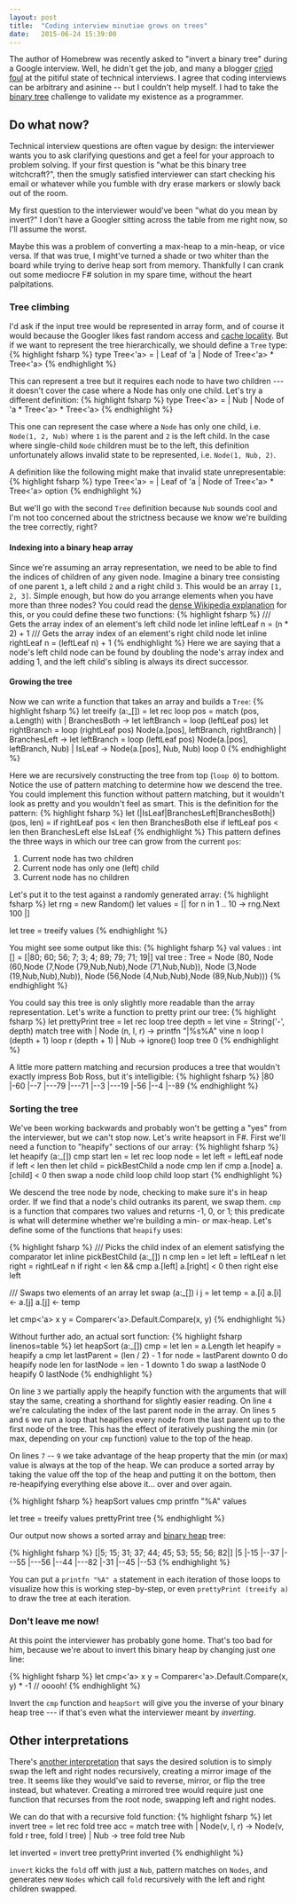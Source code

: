 ```yaml
---
layout: post
title:  "Coding interview minutiae grows on trees"
date:   2015-06-24 15:39:00
---
```

The author of Homebrew was recently asked to "invert a binary tree" during a Google interview. Well, he didn't get the job, and many a blogger [cried foul](http://www.jasq.org/just-another-scala-quant/inverting-binary-trees-considered-harmful) at the pitiful state of technical interviews. I agree that coding interviews can be arbitrary and asinine -- but I couldn't help myself. I had to take the [binary tree](https://en.wikipedia.org/wiki/Binary_tree) challenge to validate my existence as a programmer.

## Do what now?

Technical interview questions are often vague by design: the interviewer wants you to ask clarifying questions and get a feel for your approach to problem solving. If your first question is "what be this binary tree witchcraft?", then the smugly satisfied interviewer can start checking his email or whatever while you fumble with dry erase markers or slowly back out of the room.

My first question to the interviewer would've been "what do you mean by invert?" I don't have a Googler sitting across the table from me right now, so I'll assume the worst.

Maybe this was a problem of converting a max-heap to a min-heap, or vice versa. If that was true, I might've turned a shade or two whiter than the board while trying to derive heap sort from memory. Thankfully I can crank out some mediocre F# solution in my spare time, without the heart palpitations.

### Tree climbing

I'd ask if the input tree would be represented in array form, and of course it would because the Googler likes fast random access and [cache locality](http://stackoverflow.com/a/12065801). But if we want to represent the tree hierarchically, we should define a `Tree` type:
{% highlight fsharp %}
type Tree<'a> =
    | Leaf of 'a
    | Node of Tree<'a> * Tree<'a>
{% endhighlight %}

This can represent a tree but it requires each node to have two children --- it doesn't cover the case where a Node has only one child. Let's try a different definition:
{% highlight fsharp %}
type Tree<'a> =
    | Nub
    | Node of 'a * Tree<'a> * Tree<'a>
{% endhighlight %}

This one can represent the case where a `Node` has only one child, i.e. `Node(1, 2, Nub)` where `1` is the parent and `2` is the left child. In the case where single-child `Node` children must be to the left, this definition unfortunately allows invalid state to be represented, i.e. `Node(1, Nub, 2)`.

A definition like the following might make that invalid state unrepresentable:
{% highlight fsharp %}
type Tree<'a> =
    | Leaf of 'a
    | Node of Tree<'a> * Tree<'a> option
{% endhighlight %}

But we'll go with the second `Tree` definition because `Nub` sounds cool and I'm not too concerned about the strictness because we know we're building the tree correctly, right?

#### Indexing into a binary heap array

Since we're assuming an array representation, we need to be able to find the indices of children of any given node. Imagine a binary tree consisting of one parent `1`, a left child `2` and a right child `3`. This would be an array `[1, 2, 3]`. Simple enough, but how do you arrange elements when you have more than three nodes? You could read the [dense Wikipedia explanation](https://en.wikipedia.org/wiki/Binary_heap#Derivation_of_index_equations) for this, or you could define these two functions:
{% highlight fsharp %}
/// Gets the array index of an element's left child node
let inline leftLeaf n = (n * 2) + 1
/// Gets the array index of an element's right child node
let inline rightLeaf n = (leftLeaf n) + 1
{% endhighlight %}
Here we are saying that a node's left child node can be found by doubling the node's array index and adding 1, and the left child's sibling is always its direct successor.

#### Growing the tree

Now we can write a function that takes an array and builds a `Tree`:
{% highlight fsharp %}
let treeify (a:_[]) =
    let rec loop pos =
        match (pos, a.Length) with
        | BranchesBoth ->
            let leftBranch = loop (leftLeaf pos)
            let rightBranch = loop (rightLeaf pos)
            Node(a.[pos], leftBranch, rightBranch)
        | BranchesLeft ->
            let leftBranch = loop (leftLeaf pos)
            Node(a.[pos], leftBranch, Nub)
        | IsLeaf -> Node(a.[pos], Nub, Nub)
    loop 0
{% endhighlight %}

Here we are recursively constructing the tree from top (`loop 0`) to bottom. Notice the use of pattern matching to determine how we descend the tree. You could implement this function without pattern matching, but it wouldn't look as pretty and you wouldn't feel as smart. This is the definition for the pattern:
{% highlight fsharp %}
let (|IsLeaf|BranchesLeft|BranchesBoth|) (pos, len) =
    if rightLeaf pos < len then
        BranchesBoth
    else if leftLeaf pos < len then
        BranchesLeft
    else
        IsLeaf
{% endhighlight %}
This pattern defines the three ways in which our tree can grow from the current `pos`:

1. Current node has two children
2. Current node has only one (left) child
3. Current node has no children

Let's put it to the test against a randomly generated array:
{% highlight fsharp %}
let rng = new Random()
let values = [| for n in 1 .. 10 -> rng.Next 100 |]

let tree = treeify values
{% endhighlight %}

You might see some output like this:
{% highlight fsharp %}
val values : int [] = [|80; 60; 56; 7; 3; 4; 89; 79; 71; 19|]
val tree : Tree<int> =
  Node
    (80,
     Node
       (60,Node (7,Node (79,Nub,Nub),Node (71,Nub,Nub)),
        Node (3,Node (19,Nub,Nub),Nub)),
     Node (56,Node (4,Nub,Nub),Node (89,Nub,Nub)))
{% endhighlight %}

You could say this tree is only slightly more readable than the array representation. Let's write a function to pretty print our tree:
{% highlight fsharp %}
let prettyPrint tree =
    let rec loop tree depth =
        let vine = String('-', depth)
        match tree with
        | Node (n, l, r) ->
            printfn "|%s%A" vine n
            loop l (depth + 1)
            loop r (depth + 1)
        | Nub -> ignore()
    loop tree 0
{% endhighlight %}

A little more pattern matching and recursion produces a tree that wouldn't exactly impress Bob Ross, but it's intelligible:
{% highlight fsharp %}
|80
|-60
|--7
|---79
|---71
|--3
|---19
|-56
|--4
|--89
{% endhighlight %}

### Sorting the tree

We've been working backwards and probably won't be getting a "yes" from the interviewer, but we can't stop now. Let's write heapsort in F#. First we'll need a function to "heapify" sections of our array:
{% highlight fsharp %}
let heapify (a:_[]) cmp start len =
    let rec loop node =
        let left = leftLeaf node
        if left < len then
            let child = pickBestChild a node cmp len
            if cmp a.[node] a.[child] < 0 then
                swap a node child
                loop child
    loop start
{% endhighlight %}

We descend the tree node by node, checking to make sure it's in heap order. If we find that a node's child outranks its parent, we swap them. `cmp` is a function that compares two values and returns -1, 0, or 1; this predicate is what will determine whether we're building a min- or max-heap. Let's define some of the functions that `heapify` uses:

{% highlight fsharp %}
/// Picks the child index of an element satisfying the comparator
let inline pickBestChild (a:_[]) n cmp len =
    let left = leftLeaf n
    let right = rightLeaf n
    if right < len && cmp a.[left] a.[right] < 0 then
        right
    else
        left
        
/// Swaps two elements of an array
let swap (a:_[]) i j =
    let temp = a.[i]
    a.[i] <- a.[j]
    a.[j] <- temp
    
let cmp<'a> x y = Comparer<'a>.Default.Compare(x, y)
{% endhighlight %}

Without further ado, an actual sort function:
{% highlight fsharp linenos=table %}
let heapSort (a:_[]) cmp =
    let len = a.Length
    let heapify = heapify a cmp
    let lastParent = (len / 2) - 1
    for node = lastParent downto 0 do
        heapify node len
    for lastNode = len - 1 downto 1 do
        swap a lastNode 0
        heapify 0 lastNode
{% endhighlight %}

On line `3` we partially apply the heapify function with the arguments that will stay the same, creating a shorthand for slightly easier reading. On line `4` we're calculating the index of the last parent node in the array. On lines `5` and `6` we run a loop that heapifies every node from the last parent up to the first node of the tree. This has the effect of iteratively pushing the min (or max, depending on your `cmp` function) value to the top of the heap.

On lines `7` -- `9` we take advantage of the heap property that the min (or max) value is always at the top of the heap. We can produce a sorted array by taking the value off the top of the heap and putting it on the bottom, then re-heapifying everything else above it... over and over again.

{% highlight fsharp %}
heapSort values cmp
printfn "%A" values

let tree = treeify values
prettyPrint tree
{% endhighlight %}

Our output now shows a sorted array and [binary heap](https://en.wikipedia.org/wiki/Binary_heap) tree: 

{% highlight fsharp %}
[|5; 15; 31; 37; 44; 45; 53; 55; 56; 82|]
|5
|-15
|--37
|---55
|---56
|--44
|---82
|-31
|--45
|--53
{% endhighlight %}

You can put a `printfn "%A" a` statement in each iteration of those loops to visualize how this is working step-by-step, or even `prettyPrint (treeify a)` to draw the tree at each iteration.

### Don't leave me now!

At this point the interviewer has probably gone home. That's too bad for him, because we're about to invert this binary heap by changing just one line:

{% highlight fsharp %}
let cmp<'a> x y = Comparer<'a>.Default.Compare(x, y) * -1 // ooooh!
{% endhighlight %}

Invert the `cmp` function and `heapSort` will give you the inverse of your binary heap tree --- if that's even what the interviewer meant by *inverting*.

## Other interpretations

There's [another interpretation](https://leetcode.com/problems/invert-binary-tree/) that says the desired solution is to simply swap the left and right nodes recursively, creating a mirror image of the tree. It seems like they would've said to reverse, mirror, or flip the tree instead, but whatever. Creating a mirrored tree would require just one function that recurses from the root node, swapping left and right nodes.

We can do that with a recursive fold function:
{% highlight fsharp %}
let invert tree =
    let rec fold tree acc =
        match tree with
        | Node(v, l, r) -> Node(v, fold r tree, fold l tree)
        | Nub -> tree
    fold tree Nub

let inverted = invert tree
prettyPrint inverted
{% endhighlight %}

`invert` kicks the `fold` off with just a `Nub`, pattern matches on `Nodes`, and generates new `Nodes` which call `fold` recursively with the left and right children swapped.